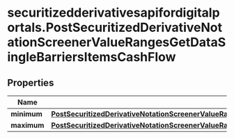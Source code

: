 # securitizedderivativesapifordigitalportals.PostSecuritizedDerivativeNotationScreenerValueRangesGetDataSingleBarriersItemsCashFlow

## Properties

Name | Type | Description | Notes
------------ | ------------- | ------------- | -------------
**minimum** | [**PostSecuritizedDerivativeNotationScreenerValueRangesGetRequestDataKeyFiguresDeltaEffectiveMinimum**](PostSecuritizedDerivativeNotationScreenerValueRangesGetRequestDataKeyFiguresDeltaEffectiveMinimum.md) |  | [optional] 
**maximum** | [**PostSecuritizedDerivativeNotationScreenerValueRangesGetRequestDataKeyFiguresSidewaysYieldAbsoluteMaximum**](PostSecuritizedDerivativeNotationScreenerValueRangesGetRequestDataKeyFiguresSidewaysYieldAbsoluteMaximum.md) |  | [optional] 


